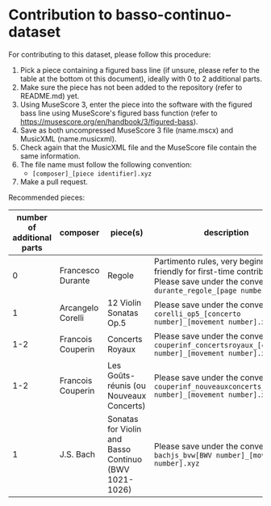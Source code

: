 # Contribution to basso-continuo-dataset

For contributing to this dataset, please follow this procedure:

1. Pick a piece containing a figured bass line (if unsure, please refer to the table
   at the bottom ot this document), ideally with 0 to 2 additional parts.
2. Make sure the piece has not been added to the repository (refer to README.md) yet.
3. Using MuseScore 3, enter the piece into the software with the figured
   bass line using MuseScore's figured bass function
   (refer to https://musescore.org/en/handbook/3/figured-bass).
4. Save as both uncompressed MuseScore 3 file (name.mscx) and MusicXML (name.musicxml).
5. Check again that the MusicXML file and the MuseScore file contain the same
   information.
6. The file name must follow the following convention:
   * `[composer]_[piece identifier].xyz`
7. Make a pull request.

Recommended pieces:

| number of additional parts | composer          | piece(s)                                              | description                                                                                                                               | hyperlink                                                                                              |
|----------------------------|-------------------|-------------------------------------------------------|-------------------------------------------------------------------------------------------------------------------------------------------|--------------------------------------------------------------------------------------------------------|
| 0                          | Francesco Durante | Regole                                                | Partimento rules, very beginner-friendly for first-time contributors. Please save under the convention `durante_regole_[page number].xyz` | https://partimenti.org/partimenti/collections/durante/durante_regole.pdf                               |
| 1                          | Arcangelo Corelli | 12 Violin Sonatas Op.5                                | Please save under the convention `corelli_op5_[concerto number]_[movement number].xyz`                                                    | https://imslp.org/wiki/12_Violin_Sonatas%2C_Op.5_(Corelli%2C_Arcangelo)                                |
| 1-2                        | Francois Couperin | Concerts Royaux                                       | Please save under the convention `couperinf_concertsroyaux_[concert number]_[movement number].xyz`                                        | https://imslp.org/wiki/Concerts_royaux_(Couperin%2C_Fran%C3%A7ois)                                     |
| 1-2                        | Francois Couperin | Les Goûts-réunis (ou Nouveaux Concerts)               | Please save under the convention `couperinf_nouveauxconcerts_[concert number]_[movement number].xyz`                                      | https://imslp.org/wiki/Les_go%C3%BBts-r%C3%A9unis%2C_ou_Nouveaux_concerts_(Couperin%2C_Fran%C3%A7ois)  |
| 1                          | J.S. Bach         | Sonatas for Violin and Basso Continuo (BWV 1021-1026) | Please save under the convention `bachjs_bvw[BWV number]_[movement number].xyz`                                                           | https://imslp.org/wiki/Sonatas_for_Violin_and_Basso_Continuo,_BWV_1021-1026_(Bach,_Johann_Sebastian)  |
